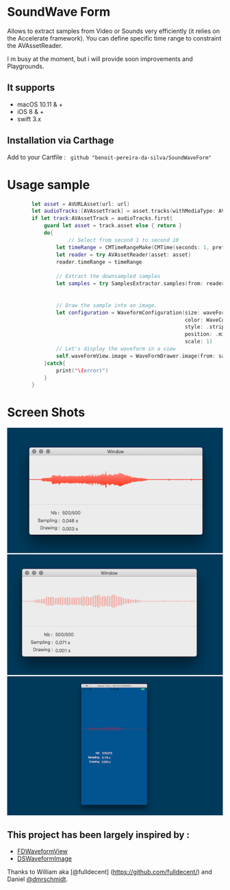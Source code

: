 # SoundWave Form

Allows to extract samples from Video or Sounds very efficiently (it relies on the Accelerate framework). You can define specific time range to constraint the AVAssetReader.

I m busy at the moment, but i will provide soon improvements and Playgrounds.

## It supports 

- macOS 10.11 & + 
- iOS 8 & + 
- swift 3.x

## Installation via Carthage

Add to your Cartfile : ` github "benoit-pereira-da-silva/SoundWaveForm"` 

# Usage sample 

```swift 
        let asset = AVURLAsset(url: url)
        let audioTracks:[AVAssetTrack] = asset.tracks(withMediaType: AVMediaTypeAudio)
        if let track:AVAssetTrack = audioTracks.first{
            guard let asset = track.asset else { return }
            do{
					// Select from second 1 to second 10
                let timeRange = CMTimeRangeMake(CMTime(seconds: 1, preferredTimescale: 1000), CMTime(seconds: 10, preferredTimescale: 1000))
                let reader = try AVAssetReader(asset: asset)
                reader.timeRange = timeRange 

                // Extract the downsampled samples
                let samples = try SamplesExtractor.samples(from: reader, audioTrack: track, desiredNumberOfSamples: 500)


                // Draw the sample into an image.
                let configuration = WaveformConfiguration(size: waveFormView.bounds.size,
                                                          color: WaveColor.red,
                                                          style: .striped,
                                                          position: .middle,
                                                          scale: 1)
                // Let's display the waveform in a view                     
                self.waveFormView.image = WaveFormDrawer.image(from: samples, with: configuration)
            }catch{
                print("\(error)")
            }
        }

```


# Screen Shots

![MacDown Screenshot](screenshot-1.png)
![MacDown Screenshot](screenshot-2.png)
![MacDown Screenshot](screenshot-3.png)


## This project has been largely inspired by :

- [FDWaveformView](https://github.com/fulldecent/FDWaveformView)
- [DSWaveformImage](https://github.com/dmrschmidt/DSWaveformImage)

Thanks to William aka [@fulldecent] (https://github.com/fulldecent/) and Daniel [@dmrschmidt](https://github.com/dmrschmidt/).
